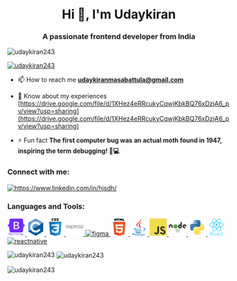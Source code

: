 <h1 align="center">Hi 👋, I'm Udaykiran</h1>
<h3 align="center">A passionate frontend developer from India</h3>

<p align="left"> <img src="https://komarev.com/ghpvc/?username=udaykiran243&label=Profile%20views&color=0e75b6&style=flat" alt="udaykiran243" /> </p>

<p align="left"> <a href="https://github.com/ryo-ma/github-profile-trophy"><img src="https://github-profile-trophy.vercel.app/?username=udaykiran243" alt="udaykiran243" /></a> </p>

- 📫 How to reach me **udaykiranmasabattula@gmail.com**

- 📄 Know about my experiences [https://drive.google.com/file/d/1XHez4eRRcukyCqwjKbkBQ76xDzjA6_pv/view?usp=sharing](https://drive.google.com/file/d/1XHez4eRRcukyCqwjKbkBQ76xDzjA6_pv/view?usp=sharing)

- ⚡ Fun fact **The first computer bug was an actual moth found in 1947, inspiring the term debugging! 🦋💻**

<h3 align="left">Connect with me:</h3>
<p align="left">
<a href="https://linkedin.com/in/hjsdh/" target="blank"><img align="center" src="https://raw.githubusercontent.com/rahuldkjain/github-profile-readme-generator/master/src/images/icons/Social/linked-in-alt.svg" alt="https://www.linkedin.com/in/hjsdh/" height="30" width="40" /></a>
</p>

<h3 align="left">Languages and Tools:</h3>
<p align="left"> <a href="https://getbootstrap.com" target="_blank" rel="noreferrer"> <img src="https://raw.githubusercontent.com/devicons/devicon/master/icons/bootstrap/bootstrap-plain-wordmark.svg" alt="bootstrap" width="40" height="40"/> </a> <a href="https://www.cprogramming.com/" target="_blank" rel="noreferrer"> <img src="https://raw.githubusercontent.com/devicons/devicon/master/icons/c/c-original.svg" alt="c" width="40" height="40"/> </a> <a href="https://www.w3schools.com/css/" target="_blank" rel="noreferrer"> <img src="https://raw.githubusercontent.com/devicons/devicon/master/icons/css3/css3-original-wordmark.svg" alt="css3" width="40" height="40"/> </a> <a href="https://expressjs.com" target="_blank" rel="noreferrer"> <img src="https://raw.githubusercontent.com/devicons/devicon/master/icons/express/express-original-wordmark.svg" alt="express" width="40" height="40"/> </a> <a href="https://www.figma.com/" target="_blank" rel="noreferrer"> <img src="https://www.vectorlogo.zone/logos/figma/figma-icon.svg" alt="figma" width="40" height="40"/> </a> <a href="https://www.w3.org/html/" target="_blank" rel="noreferrer"> <img src="https://raw.githubusercontent.com/devicons/devicon/master/icons/html5/html5-original-wordmark.svg" alt="html5" width="40" height="40"/> </a> <a href="https://www.java.com" target="_blank" rel="noreferrer"> <img src="https://raw.githubusercontent.com/devicons/devicon/master/icons/java/java-original.svg" alt="java" width="40" height="40"/> </a> <a href="https://developer.mozilla.org/en-US/docs/Web/JavaScript" target="_blank" rel="noreferrer"> <img src="https://raw.githubusercontent.com/devicons/devicon/master/icons/javascript/javascript-original.svg" alt="javascript" width="40" height="40"/> </a> <a href="https://nodejs.org" target="_blank" rel="noreferrer"> <img src="https://raw.githubusercontent.com/devicons/devicon/master/icons/nodejs/nodejs-original-wordmark.svg" alt="nodejs" width="40" height="40"/> </a> <a href="https://www.python.org" target="_blank" rel="noreferrer"> <img src="https://raw.githubusercontent.com/devicons/devicon/master/icons/python/python-original.svg" alt="python" width="40" height="40"/> </a> <a href="https://reactjs.org/" target="_blank" rel="noreferrer"> <img src="https://raw.githubusercontent.com/devicons/devicon/master/icons/react/react-original-wordmark.svg" alt="react" width="40" height="40"/> </a> <a href="https://reactnative.dev/" target="_blank" rel="noreferrer"> <img src="https://reactnative.dev/img/header_logo.svg" alt="reactnative" width="40" height="40"/> </a> </p>

<p><img align="left" src="https://github-readme-stats.vercel.app/api/top-langs?username=udaykiran243&show_icons=true&locale=en&layout=compact" alt="udaykiran243" /></p>

<p>&nbsp;<img align="center" src="https://github-readme-stats.vercel.app/api?username=udaykiran243&show_icons=true&locale=en" alt="udaykiran243" /></p>

<p><img align="center" src="https://github-readme-streak-stats.herokuapp.com/?user=udaykiran243&" alt="udaykiran243" /></p>

